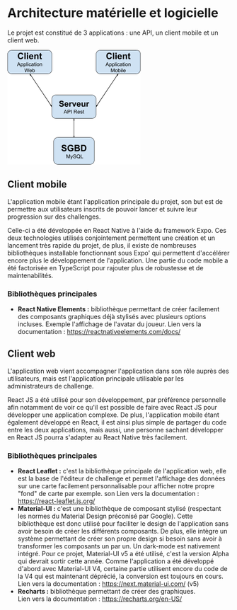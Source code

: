 # Architecture matérielle et logicielle

Le projet est constitué de 3 applications : une API, un client mobile et un client web.

![Main Architecture](img/main_architecture.png)  

## Client mobile
L'application mobile étant l'application principale du projet,
son but est de permettre aux utilisateurs inscrits de pouvoir lancer et suivre leur progression sur des challenges.  

Celle-ci a été développée en React Native à l'aide du framework Expo. Ces deux technologies utilisés conjointement
permettent une création et un lancement très rapide du projet, de plus, il existe de nombreuses bibliothèques installable
fonctionnant sous Expo' qui permettent d'accélérer encore plus le développement de l'application.
Une partie du code mobile a été factorisée en TypeScript pour rajouter plus de robustesse et de maintenabilités. 

### Bibliothèques principales
* **React Native Elements :** bibliothèque permettant de créer facilement des composants graphiques déjà stylisés avec plusieurs 
options incluses. Exemple l'affichage de l'avatar du joueur. 
Lien vers la documentation : https://reactnativeelements.com/docs/

## Client web
L'application web vient accompagner l'application dans son rôle auprès des utilisateurs, mais est l'application principale
utilisable par les administrateurs de challenge.  

React JS a été utilisé pour son développement, par préférence personnelle afin notamment de voir ce qu'il est possible
de faire avec React JS pour développer une application complexe. De plus, l'application mobile étant également développé
en React, il est ainsi plus simple de partager du code entre les deux applications, mais aussi, une personne sachant développer
en React JS pourra s'adapter au React Native très facilement.

### Bibliothèques principales
* **React Leaflet :** c'est la bibliothèque principale de l'application web, elle est la base de l'éditeur de challenge et permet
l'affichage des données sur une carte facilement personnalisable pour afficher notre propre "fond" de carte par exemple.
  son 
Lien vers la documentation : https://react-leaflet.js.org/
* **Material-UI :** c'est une bibliothèque de composant stylisé (respectant les normes du Material Design préconisé par Google).
 Cette bibliothèque est donc utilisé pour faciliter le design de l'application sans avoir besoin de créer les différents composants.
  De plus, elle intègre un système permettant de créer son propre design si besoin sans avoir à transformer les composants un par un.
  Un dark-mode est nativement intégré. Pour ce projet, Material-UI v5 a été utilisé, c'est la version Alpha qui devrait sortir cette année.
  Comme l'application a été développé d'abord avec Material-UI V4, certaine partie utilisent encore du code de la V4 qui est maintenant déprécié, 
  la conversion est toujours en cours.  
  Lien vers la documentation : https://next.material-ui.com/ (v5)
* **Recharts :** bibliothèque permettant de créer des graphiques.  
Lien vers la documentation : https://recharts.org/en-US/
